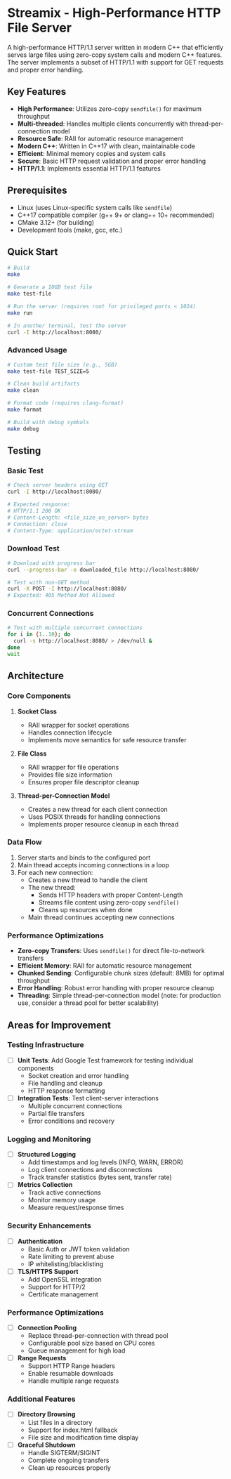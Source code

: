 # Streamix - High-Performance HTTP File Server

A high-performance HTTP/1.1 server written in modern C++ that efficiently serves large files using zero-copy system calls and modern C++ features. The server implements a subset of HTTP/1.1 with support for GET requests and proper error handling.

## Key Features

- **High Performance**: Utilizes zero-copy `sendfile()` for maximum throughput
- **Multi-threaded**: Handles multiple clients concurrently with thread-per-connection model
- **Resource Safe**: RAII for automatic resource management
- **Modern C++**: Written in C++17 with clean, maintainable code
- **Efficient**: Minimal memory copies and system calls
- **Secure**: Basic HTTP request validation and proper error handling
- **HTTP/1.1**: Implements essential HTTP/1.1 features

## Prerequisites

- Linux (uses Linux-specific system calls like `sendfile`)
- C++17 compatible compiler (g++ 9+ or clang++ 10+ recommended)
- CMake 3.12+ (for building)
- Development tools (make, gcc, etc.)

## Quick Start

```bash
# Build
make

# Generate a 10GB test file
make test-file

# Run the server (requires root for privileged ports < 1024)
make run

# In another terminal, test the server
curl -I http://localhost:8080/
```

### Advanced Usage

```bash
# Custom test file size (e.g., 5GB)
make test-file TEST_SIZE=5

# Clean build artifacts
make clean

# Format code (requires clang-format)
make format

# Build with debug symbols
make debug
```

## Testing

### Basic Test
```bash
# Check server headers using GET
curl -I http://localhost:8080/

# Expected response:
# HTTP/1.1 200 OK
# Content-Length: <file_size_on_server> bytes
# Connection: close
# Content-Type: application/octet-stream
```

### Download Test
```bash
# Download with progress bar
curl --progress-bar -o downloaded_file http://localhost:8080/

# Test with non-GET method
curl -X POST -I http://localhost:8080/
# Expected: 405 Method Not Allowed
```

### Concurrent Connections
```bash
# Test with multiple concurrent connections
for i in {1..10}; do
  curl -s http://localhost:8080/ > /dev/null &
done
wait
```

## Architecture

### Core Components

1. **Socket Class**
   - RAII wrapper for socket operations
   - Handles connection lifecycle
   - Implements move semantics for safe resource transfer

2. **File Class**
   - RAII wrapper for file operations
   - Provides file size information
   - Ensures proper file descriptor cleanup

3. **Thread-per-Connection Model**
   - Creates a new thread for each client connection
   - Uses POSIX threads for handling connections
   - Implements proper resource cleanup in each thread

### Data Flow
1. Server starts and binds to the configured port
2. Main thread accepts incoming connections in a loop
3. For each new connection:
   - Creates a new thread to handle the client
   - The new thread:
     - Sends HTTP headers with proper Content-Length
     - Streams file content using zero-copy `sendfile()`
     - Cleans up resources when done
   - Main thread continues accepting new connections

### Performance Optimizations
- **Zero-copy Transfers**: Uses `sendfile()` for direct file-to-network transfers
- **Efficient Memory**: RAII for automatic resource management
- **Chunked Sending**: Configurable chunk sizes (default: 8MB) for optimal throughput
- **Error Handling**: Robust error handling with proper resource cleanup
- **Threading**: Simple thread-per-connection model (note: for production use, consider a thread pool for better scalability)

## Areas for Improvement

### Testing Infrastructure
- [ ] **Unit Tests**: Add Google Test framework for testing individual components
  - Socket creation and error handling
  - File handling and cleanup
  - HTTP response formatting
- [ ] **Integration Tests**: Test client-server interactions
  - Multiple concurrent connections
  - Partial file transfers
  - Error conditions and recovery

### Logging and Monitoring
- [ ] **Structured Logging**
  - Add timestamps and log levels (INFO, WARN, ERROR)
  - Log client connections and disconnections
  - Track transfer statistics (bytes sent, transfer rate)
- [ ] **Metrics Collection**
  - Track active connections
  - Monitor memory usage
  - Measure request/response times

### Security Enhancements
- [ ] **Authentication**
  - Basic Auth or JWT token validation
  - Rate limiting to prevent abuse
  - IP whitelisting/blacklisting
- [ ] **TLS/HTTPS Support**
  - Add OpenSSL integration
  - Support for HTTP/2
  - Certificate management

### Performance Optimizations
- [ ] **Connection Pooling**
  - Replace thread-per-connection with thread pool
  - Configurable pool size based on CPU cores
  - Queue management for high load
- [ ] **Range Requests**
  - Support HTTP Range headers
  - Enable resumable downloads
  - Handle multiple range requests

### Additional Features
- [ ] **Directory Browsing**
  - List files in a directory
  - Support for index.html fallback
  - File size and modification time display
- [ ] **Graceful Shutdown**
  - Handle SIGTERM/SIGINT
  - Complete ongoing transfers
  - Clean up resources properly

